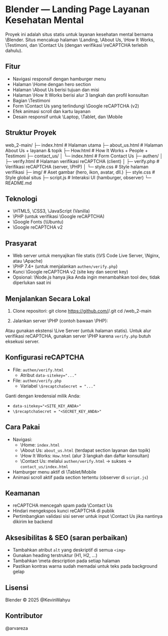 # Blender — Landing Page Layanan Kesehatan Mental

Proyek ini adalah situs statis untuk layanan kesehatan mental bernama \Blender. Situs mencakup halaman \Landing, \About Us, \How It Works, \Testimoni, dan \Contact Us (dengan verifikasi \reCAPTCHA terlebih dahulu).

## Fitur
- Navigasi responsif dengan hamburger menu
- Halaman \Home dengan hero section
- Halaman \About Us berisi tujuan dan misi
- Halaman \How It Works berisi alur 3 langkah dan profil konsultan
- Bagian \Testimoni
- Form \Contact Us yang terlindungi \Google reCAPTCHA (v2)
- Efek animasi scroll dan kartu layanan
- Desain responsif untuk \Laptop, \Tablet, dan \Mobile

## Struktur Proyek
web_2-main/
├─ index.html                # Halaman utama
├─ about_us.html            # Halaman About Us + layanan & topik
├─ How.html                 # How It Works + People + Testimoni
├─ contact_us/
│  └─ index.html            # Form Contact Us
├─ authen/
│  ├─ verify.html           # Halaman verifikasi reCAPTCHA (client)
│  ├─ verify.php            # Verifikasi reCAPTCHA (server, \PHP)
│  └─ style.css             # Style halaman verifikasi
├─ img/                     # Aset gambar (hero, ikon, avatar, dll.)
├─ style.css                # Style global situs
├─ script.js                # Interaksi UI (hamburger, observer)
└─ README.md

## Teknologi
- \HTML5, \CSS3, \JavaScript (Vanilla)
- \PHP (untuk verifikasi \Google reCAPTCHA)
- \Google Fonts (\Ubuntu)
- \Google reCAPTCHA v2

## Prasyarat
- Web server untuk menyajikan file statis (\VS Code Live Server, \Nginx, atau \Apache)
- \PHP 7\.4+ (untuk menjalankan `authen/verify.php`)
- Kunci \Google reCAPTCHA v2 (site key dan secret key)
- Opsional: \Node.js hanya jika Anda ingin menambahkan tool dev, tidak diperlukan saat ini

## Menjalankan Secara Lokal
1. Clone repositori:
git clone https://github.com/<username>/<repo>.git
cd <repo>/web_2-main

2. Jalankan server \PHP (contoh bawaan \PHP):

Atau gunakan ekstensi \Live Server (untuk halaman statis). Untuk alur verifikasi reCAPTCHA, gunakan server \PHP karena `verify.php` butuh eksekusi server.

## Konfigurasi reCAPTCHA
- File: `authen/verify.html`
  - Atribut `data-sitekey="..."`
- File: `authen/verify.php`
  - Variabel `\$recaptchaSecret = "..."`

Ganti dengan kredensial milik Anda:
- `data-sitekey="<SITE_KEY_ANDA>"`
- `\$recaptchaSecret = "<SECRET_KEY_ANDA>"`

## Cara Pakai
- Navigasi:
  - \Home: `index.html`
  - \About Us: `about_us.html` (terdapat section layanan dan topik)
  - \How It Works: `How.html` (alur 3 langkah dan daftar konsultan)
  - \Contact Us: melalui `authen/verify.html` -> sukses -> `contact_us/index.html`
- Hamburger menu aktif di \Tablet/Mobile
- Animasi scroll aktif pada section tertentu (observer di `script.js`)

## Keamanan
- reCAPTCHA mencegah spam pada \Contact Us
- Hindari mengekspos kunci reCAPTCHA di publik
- Pertimbangkan validasi sisi server untuk input \Contact Us jika nantinya dikirim ke backend

## Aksesibilitas & SEO (saran perbaikan)
- Tambahkan atribut `alt` yang deskriptif di semua `<img>`
- Gunakan heading terstruktur (H1, H2, ...)
- Tambahkan \meta description pada setiap halaman
- Pastikan kontras warna sudah memadai untuk teks pada background gelap

## Lisensi
Blender © 2025 @KevinWahyu 

## Kontributor
@arvareza
